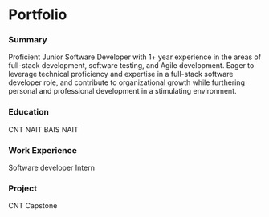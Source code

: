# Portfolio

### Summary
Proficient Junior Software Developer with 1+ year experience in the areas of full-stack development, software testing, and Agile development. Eager to leverage technical proficiency and expertise in a full-stack software developer role, and contribute to organizational growth while furthering personal and professional development in a stimulating environment.

### Education
CNT NAIT
BAIS NAIT

### Work Experience
Software developer Intern

### Project
CNT Capstone

